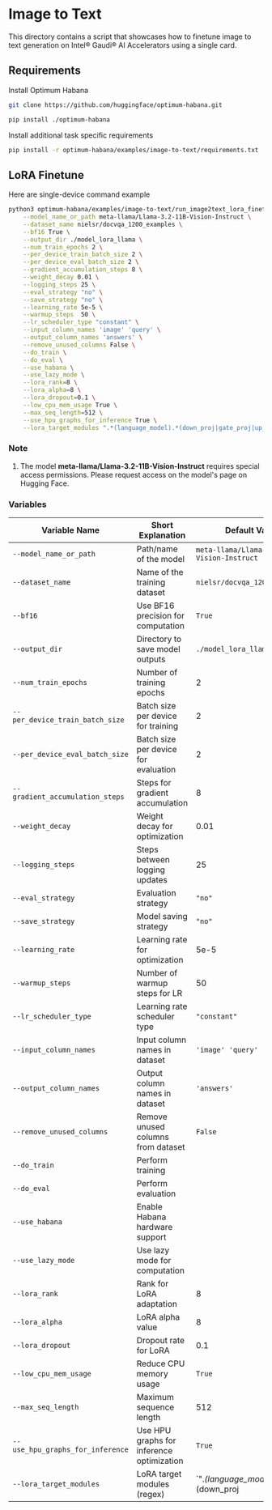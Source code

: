 # Image to Text 

This directory contains a script that showcases how to finetune image to text generation on Intel® Gaudi® AI Accelerators using a single card.

## Requirements 

Install Optimum Habana

```sh
git clone https://github.com/huggingface/optimum-habana.git

pip install ./optimum-habana
```
Install additional task specific requirements

```sh
pip install -r optimum-habana/examples/image-to-text/requirements.txt
```

## LoRA Finetune

Here are single-device command example

```sh
python3 optimum-habana/examples/image-to-text/run_image2text_lora_finetune.py \
    --model_name_or_path meta-llama/Llama-3.2-11B-Vision-Instruct \
    --dataset_name nielsr/docvqa_1200_examples \
    --bf16 True \
    --output_dir ./model_lora_llama \
    --num_train_epochs 2 \
    --per_device_train_batch_size 2 \
    --per_device_eval_batch_size 2 \
    --gradient_accumulation_steps 8 \
    --weight_decay 0.01 \
    --logging_steps 25 \
    --eval_strategy "no" \
    --save_strategy "no" \
    --learning_rate 5e-5 \
    --warmup_steps  50 \
    --lr_scheduler_type "constant" \
    --input_column_names 'image' 'query' \
    --output_column_names 'answers' \
    --remove_unused_columns False \
    --do_train \
    --do_eval \
    --use_habana \
    --use_lazy_mode \
    --lora_rank=8 \
    --lora_alpha=8 \
    --lora_dropout=0.1 \
    --low_cpu_mem_usage True \
    --max_seq_length=512 \
    --use_hpu_graphs_for_inference True \
    --lora_target_modules ".*(language_model).*(down_proj|gate_proj|up_proj|k_proj|q_proj|v_proj|o_proj).*$"
```

### Note
1. The model **meta-llama/Llama-3.2-11B-Vision-Instruct** requires special access permissions. Please request access on the model's page on Hugging Face.

### Variables

| Variable Name                        | Short Explanation                          | Default Value                     |
|--------------------------------------|--------------------------------------------|-----------------------------------|
| `--model_name_or_path`               | Path/name of the model                     | `meta-llama/Llama-3.2-11B-Vision-Instruct` |
| `--dataset_name`                     | Name of the training dataset               | `nielsr/docvqa_1200_examples`     |
| `--bf16`                             | Use BF16 precision for computation         | `True`                            |
| `--output_dir`                       | Directory to save model outputs            | `./model_lora_llama`              |
| `--num_train_epochs`                 | Number of training epochs                  | 2                                 |
| `--per_device_train_batch_size`      | Batch size per device for training         | 2                                 |
| `--per_device_eval_batch_size`       | Batch size per device for evaluation       | 2                                 |
| `--gradient_accumulation_steps`      | Steps for gradient accumulation            | 8                                 |
| `--weight_decay`                     | Weight decay for optimization              | 0.01                              |
| `--logging_steps`                    | Steps between logging updates              | 25                                |
| `--eval_strategy`                    | Evaluation strategy                        | `"no"`                            |
| `--save_strategy`                    | Model saving strategy                      | `"no"`                            |
| `--learning_rate`                    | Learning rate for optimization             | 5e-5                              |
| `--warmup_steps`                     | Number of warmup steps for LR              | 50                                |
| `--lr_scheduler_type`                | Learning rate scheduler type               | `"constant"`                      |
| `--input_column_names`               | Input column names in dataset              | `'image' 'query'`                 |
| `--output_column_names`              | Output column names in dataset             | `'answers'`                       |
| `--remove_unused_columns`            | Remove unused columns from dataset         | `False`                           |
| `--do_train`                         | Perform training                           |                                   |
| `--do_eval`                          | Perform evaluation                         |                                   |
| `--use_habana`                       | Enable Habana hardware support             |                                   |
| `--use_lazy_mode`                    | Use lazy mode for computation              |                                   |
| `--lora_rank`                        | Rank for LoRA adaptation                   | 8                                 |
| `--lora_alpha`                       | LoRA alpha value                           | 8                                 |
| `--lora_dropout`                     | Dropout rate for LoRA                      | 0.1                               |
| `--low_cpu_mem_usage`                | Reduce CPU memory usage                    | `True`                            |
| `--max_seq_length`                   | Maximum sequence length                    | 512                               |
| `--use_hpu_graphs_for_inference`     | Use HPU graphs for inference optimization  | `True`                            |
| `--lora_target_modules`              | LoRA target modules (regex)                | `".*(language_model).*(down_proj|gate_proj|up_proj|k_proj|q_proj|v_proj|o_proj).*$"` |
